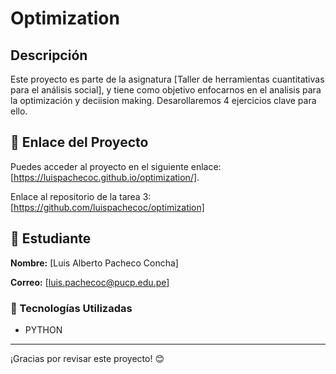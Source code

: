 # Optimization
## Descripción
Este proyecto es parte de la asignatura [Taller de herramientas cuantitativas para el análisis social], y tiene como objetivo enfocarnos en el analisis para la optimización y deciision making. Desarollaremos 4 ejercicios clave para ello. 

## 📌 Enlace del Proyecto
Puedes acceder al proyecto en el siguiente enlace: [https://luispachecoc.github.io/optimization/].

Enlace al repositorio de la tarea 3: [https://github.com/luispachecoc/optimization]
## 👤 Estudiante
**Nombre:** [Luis Alberto Pacheco Concha] 

**Correo:** [luis.pachecoc@pucp.edu.pe]

### 🚀 Tecnologías Utilizadas
- PYTHON
---

¡Gracias por revisar este proyecto! 😊
